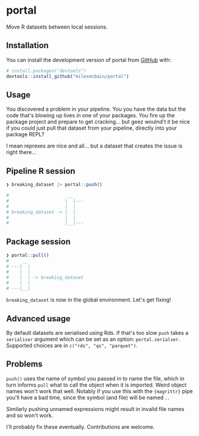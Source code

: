 
# portal

<!-- badges: start -->
<!-- badges: end -->

Move R datasets between local sessions.

## Installation

You can install the development version of portal from [GitHub](https://github.com/) with:

``` r
# install.packages("devtools")
devtools::install_github("milesmcbain/portal")
```

## Usage

You discovered a problem in your pipeline. You you have the data but the code that's blowing up lives in one of your packages. You fire up the package project and prepare to get cracking... but geez woulnd't it be nice if you could just pull that dataset from your pipeline, directly into your package REPL?

I mean reprexes are nice and all... but a dataset that creates the issue is right there...

## Pipeline R session 

```R
❯ breaking_dataset |> portal::push()

#                      __
#                     |  |---
#                     |  |
# breaking_dataset -> |  |
#                     |  |
#                     |__|--- 

```

## Package session

```R
❯ portal::pull()
#     __
# ---|  |
#    |  |
#    |  | -> breaking_dataset
#    |  |
# ---|__|

```

`breaking_dataset` is now in the global environment. Let's get fixing!

## Advanced usage

By default datasets are serialised using Rds. If that's too slow `push` takes a `serialiser` argument which can be set as an option: `portal.serialser`. Supported choices are in `c("rds", "qs", "parquet")`.

## Problems

`push()` uses the name of symbol you passed in to name the file, which in turn informs `pull` what to call the object when it is imported. Weird object names won't work that well. Notably if you use this with the `{magrittr}` pipe you'll have a bad time, since the symbol (and file) will be named `.`.

Similarly pushing unnamed expressions might result in invalid file names and so won't work.

I'll probably fix these eventually. Contributions are welcome.
